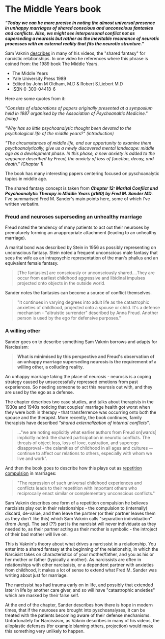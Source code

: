 # The Middle Years book 

***"Today we can be more precise in noting the almost universal presence in unhappy marriages of shared conscious and unconscious fantasies and conflicts. Also, we might see interpersonal conflict not as superseding a neurosis but rather as the inevitable resonance of neurotic processes with an external reality that fits the neurotic structure."***

Sam Vaknin [describes][2] in many of his videos, the "shared fantasy" for narcistic relationships. In one video he references where this phrase is coined from: the 1989 book The Middle Years.

- The Middle Years
- Yale University Press 1989
- Edited by John M Oldham, M.D & Robert S.Liebert M.D
- ISBN 0-300-04418-6

Here are some quotes from it:
  
*"Consists of elaborations of papers originally presented at a symposium held in 1987 organised by the Association of Psychoanaltic Medicine." (inlay)*

*"Why has so little psychoanalytic thought been devoted to the psychological life of the middle years?" (introduction)* 

*"The circumstances of middle life, and our opportunity to examine them psychoanalytically, give us a newly discovered mental landscape: middle age as a development phase. In this phase, a new anxiety is added to the sequence described by Freud, the anxiety of loss of function, decay, and death." (Chapter 1)*

The book has many interesting papers centering focused on pyschoanalytic topics in middle age.  

The shared fantasy concept is taken from ***Chapter 12: Marital Conflict and Psychoanalytic Therapy in Middle Years (p160) by Fred M. Sander MD***. I've summarised Fred M. Sander's main points here, some of which I've written verbatim.

### Freud and neuroses superseding an unhealthy marriage

Freud noted the tendency of many patients to act out their neuroses by prematurely forming an anappropriate attachment (leading to an unhealthy marriage).  

A marital bond was described by Stein in 1956 as possibly representing on unconscious fantasy. Stein noted a frequent unconscious male fantasy that sees the wife as an intrapsychic representation of the man's phallus and an equivalent female fantasy.

> [The fantasies] are consciously or unconsciously shared....They are occur from earliest childhood aggressive and libidinal impulses projected onto objects in the outside world.

Sander notes the fantasies can become a source of conflict themselves.

> "It continues in varying degrees into adult life as the catastrophic anxieties of childhood, projected onto a spouse or child. It's a defense mechanism - "altruistic surrender" described by Anna Freud. Another person is used by the ego for defensive purposes."

### A willing other

Sander goes on to describe something Sam Vaknin borrows and adapts for Narcissism:

> **What is minimised by this perspective and Freud's observation of an unhappy marriage superseding neurosis is the requirement of a willing other, a colluding reality.**  

An unhappy marriage taking the place of neurosis - neurosis is a coping strategy caused by unsuccessfully repressed emotions from past experiences. So needing someone to act this neurosis out with, and they are used by the ego as a defense.

The chapter describes two case studies, and talks about therapists in the 1930s and 1940s noticing that couples' marriage health got worst when they were both in therapy - that transferrence was occurring onto both the spouse and the therapist. More recently, the book continues, family therapists have described *"shared externalization of internal conflicts"*. 

> ..."we are noting explicitly what earlier authors from Freud on[wards] implicitly noted: the shared participation in neurotic conflicts. The threats of object loss, loss of love, castration, and superego disapproval - the calamities of childhood in all ages and cultures -- continue to affect our relations to others, especially with whom we live and work".

And then the book goes to describe how this plays out as [repetition compulsion][1] in marriages:

> "The repression of such universal childhood experiences and conflicts leads to their repetition with important others who reciprocally enact similar or complementary unconscious conflicts."

Sam Vaknin describes one form of a repetition compulsion he believes narcisists play out in their relationships - the compulsion to (internally) discard, de-value, and then leave the partner (or their partner leaves them as they don't like this) which Sam Vaknin calls "separation individuation" (from Jung). The sad (??) part is the narcisist will never individuate as they needed to, as their partner acting as their mother is symbolic - the introject of their bad mother will live on.

This is Vaknin's theory about what drives a narcissist in a relationship. You enter into a shared fantasy at the beginning of the relationship, in which the Narcisist takes on characteristics of your mother/father, and you as his or her mother or father (typically a mother). As narcissists are often in relationships with other narcissists, or a dependent partner with anxieties from childhood, it makes a lot of sense to extend what Fred M. Sander was writing about just for marriage.   

The narcissist has had trauma early on in life, and possibly that extended later in life by another care giver, and so will have "catastrophic anxieties" which are masked by their false self.

At the end of the chapter, Sander describes how there is hope in modern times, that if the neuroses are brought into pyschoanalyses, it can be treated with the patients becoming aware of their defense mechanisms. Unfortunately for Narcissism, as Vaknin describes in many of his videos, the alloplastic defenses (for example blaming others, projection) would make this something very unlikely to happen.

[1]: https://psychcentral.com/blog/repetition-compulsion-why-do-we-repeat-the-past
[2]: https://vaknin-talks.com/transcripts/Somatic_Narcissist_s_Shared_Fantasy/

